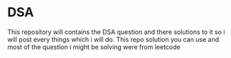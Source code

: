 # DSA
This repository will contains the DSA question and there solutions to it so i will post every things which i will do. This repo solution you can use and most of the question i might be solving were from leetcode
